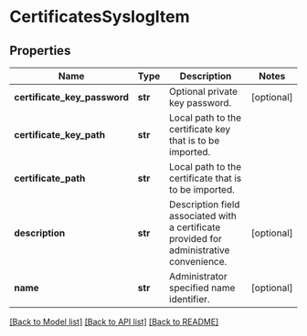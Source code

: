 # CertificatesSyslogItem

## Properties
Name | Type | Description | Notes
------------ | ------------- | ------------- | -------------
**certificate_key_password** | **str** | Optional private key password.  | [optional] 
**certificate_key_path** | **str** | Local path to the certificate key that is to be imported. | 
**certificate_path** | **str** | Local path to the certificate that is to be imported. | 
**description** | **str** | Description field associated with a certificate provided for administrative convenience. | [optional] 
**name** | **str** | Administrator specified name identifier. | [optional] 

[[Back to Model list]](../README.md#documentation-for-models) [[Back to API list]](../README.md#documentation-for-api-endpoints) [[Back to README]](../README.md)


